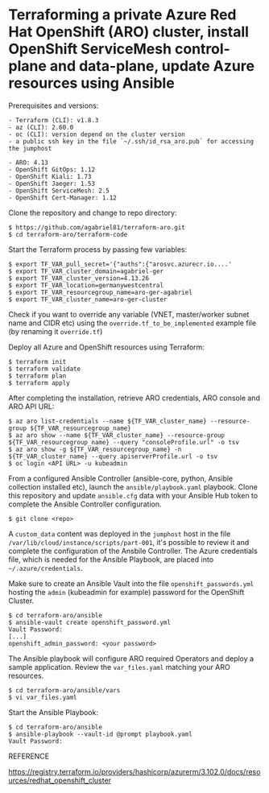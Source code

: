 # Terraforming a private Azure Red Hat OpenShift (ARO) cluster, install OpenShift ServiceMesh control-plane and data-plane, update Azure resources using Ansible

Prerequisites and versions:

```
- Terraform (CLI): v1.8.3
- az (CLI): 2.60.0
- oc (CLI): version depend on the cluster version
- a public ssh key in the file `~/.ssh/id_rsa_aro.pub` for accessing the jumphost
```
```
- ARO: 4.13
- OpenShift GitOps: 1.12
- OpenShift Kiali: 1.73
- OpenShift Jaeger: 1.53
- OpenShift ServiceMesh: 2.5
- OpenShift Cert-Manager: 1.12
```

Clone the repository and change to repo directory:
```
$ https://github.com/agabriel81/terraform-aro.git
$ cd terraform-aro/terraform-code
```

Start the Terraform process by passing few variables:
```
$ export TF_VAR_pull_secret='{"auths":{"arosvc.azurecr.io....'
$ export TF_VAR_cluster_domain=agabriel-ger
$ export TF_VAR_cluster_version=4.13.26
$ export TF_VAR_location=germanywestcentral
$ export TF_VAR_resourcegroup_name=aro-ger-agabriel
$ export TF_VAR_cluster_name=aro-ger-cluster
```

Check if you want to override any variable (VNET, master/worker subnet name and CIDR etc) using the `override.tf_to_be_implemented` example file (by renaming it `override.tf`)

Deploy all Azure and OpenShift resources using Terraform:

```
$ terraform init
$ terraform validate
$ terraform plan 
$ terraform apply 
```

After completing the installation, retrieve ARO credentials, ARO console and ARO API URL:

```
$ az aro list-credentials --name ${TF_VAR_cluster_name} --resource-group ${TF_VAR_resourcegroup_name}
$ az aro show --name ${TF_VAR_cluster_name} --resource-group ${TF_VAR_resourcegroup_name} --query "consoleProfile.url" -o tsv
$ az aro show -g ${TF_VAR_resourcegroup_name} -n ${TF_VAR_cluster_name} --query apiserverProfile.url -o tsv 
$ oc login <API URL> -u kubeadmin
```

From a configured Ansible Controller (ansible-core, python, Ansible collection installed etc), launch the `ansible/playbook.yaml` playbook.
Clone this repository and update `ansible.cfg` data with your Ansible Hub token to complete the Ansible Controller configuration.

```
$ git clone <repo>
```

A `custom_data` content was deployed in the `jumphost` host in the file `/var/lib/cloud/instance/scripts/part-001`, it's possible to review it and complete the configuration of the Ansbile Controller.
The Azure credentials file, which is needed for the Ansible Playbook, are placed into `~/.azure/credentials`.

Make sure to create an Ansible Vault into the file `openshift_passwords.yml` hosting the `admin` (kubeadmin for example) password for the OpenShift Cluster.

```
$ cd terraform-aro/ansible
$ ansible-vault create openshift_password.yml
Vault Password:
[...]
openshift_admin_password: <your password>
```

The Ansible playbook will configure ARO required Operators and deploy a sample application.
Review the `var_files.yaml` matching your ARO resources.

```
$ cd terraform-aro/ansible/vars
$ vi var_files.yaml
```

Start the Ansible Playbook:

```
$ cd terraform-aro/ansible
$ ansible-playbook --vault-id @prompt playbook.yaml
Vault Password:
```







REFERENCE

https://registry.terraform.io/providers/hashicorp/azurerm/3.102.0/docs/resources/redhat_openshift_cluster
